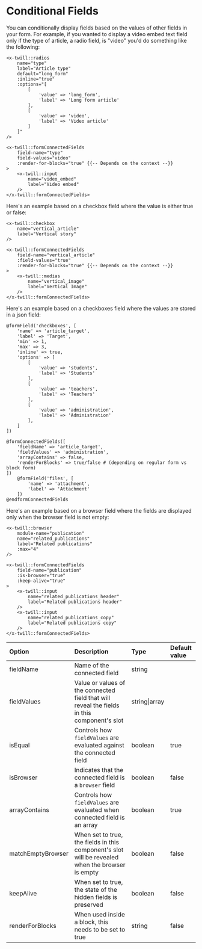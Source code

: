 # Conditional Fields

You can conditionally display fields based on the values of other fields in your form. For example, if you wanted to display a video embed text field only if the type of article, a radio field, is "video" you'd do something like the following:

```blade
<x-twill::radios
    name="type"
    label="Article type"
    default="long_form"
    :inline="true"
    :options="[
        [
            'value' => 'long_form',
            'label' => 'Long form article'
        ],
        [
            'value' => 'video',
            'label' => 'Video article'
        ]
    ]"
/>

<x-twill::formConnectedFields
    field-name="type"
    field-values="video"
    :render-for-blocks="true" {{-- Depends on the context --}}
>
    <x-twill::input
        name="video_embed"
        label="Video embed"
    />
</x-twill::formConnectedFields>
```
Here's an example based on a checkbox field where the value is either true or false:

```blade
<x-twill::checkbox
    name="vertical_article"
    label="Vertical story"
/>

<x-twill::formConnectedFields
    field-name="vertical_article"
    :field-values="true"
    :render-for-blocks="true" {{-- Depends on the context --}}
>
    <x-twill::medias
        name="vertical_image"
        label="Vertical Image"
    />
</x-twill::formConnectedFields>
```
Here's an example based on a checkboxes field where the values are stored in a json field:

```blade
@formField('checkboxes', [
    'name' => 'article_target',
    'label' => 'Target',
    'min' => 1,
    'max' => 3,
    'inline' => true,
    'options' => [
        [
            'value' => 'students',
            'label' => 'Students'
        ],
        [
            'value' => 'teachers',
            'label' => 'Teachers'
        ],
        [
            'value' => 'administration',
            'label' => 'Administration'
        ],
    ]
])

@formConnectedFields([
    'fieldName' => 'article_target',
    'fieldValues' => 'administration',
    'arrayContains' => false,
    'renderForBlocks' => true/false # (depending on regular form vs block form)
])
    @formField('files', [
        'name' => 'attachment',
        'label' => 'Attachment'
    ])
@endformConnectedFields
```

Here's an example based on a browser field where the fields are displayed only when the browser field is not empty:

```blade
<x-twill::browser
    module-name="publication"
    name="related_publications"
    label="Related publications"
    :max="4"
/>

<x-twill::formConnectedFields
    field-name="publication"
    :is-browser="true"
    :keep-alive="true"
>
    <x-twill::input
        name="related_publications_header"
        label="Related publications header"
    />
    <x-twill::input
        name="related_publications_copy"
        label="Related publications copy"
    />
</x-twill::formConnectedFields>
```

| Option            | Description                                                                                      | Type              | Default value |
|:------------------|:-------------------------------------------------------------------------------------------------|:------------------|:--------------|
| fieldName         | Name of the connected field                                                                      | string            |               |
| fieldValues       | Value or values of the connected field that will reveal the fields in this component's slot      | string&vert;array |               |
| isEqual           | Controls how `fieldValues` are evaluated against the connected field                             | boolean           | true          |
| isBrowser         | Indicates that the connected field is a `browser` field                                          | boolean           | false         |
| arrayContains     | Controls how `fieldValues` are evaluated when connected field is an array                        | boolean           | true          | 
| matchEmptyBrowser | When set to true, the fields in this component's slot will be revealed when the browser is empty | boolean           | false         |
| keepAlive         | When set to true, the state of the hidden fields is preserved                                    | boolean           | false         |
| renderForBlocks   | When used inside a block, this needs to be set to true                                           | string            | false         |
